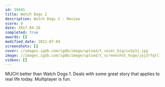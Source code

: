 ```yaml
---
id: 19441
title: Watch Dogs 2
description: Watch Dogs 2 - Review
score: 9
date: 2017-04-28
completed: true
awards: []
modified_date: 2022-07-04
screenshots: []
cover: //images.igdb.com/igdb/image/upload/t_cover_big/co2p3j.jpg
image: //images.igdb.com/igdb/image/upload/t_screenshot_huge/jaj2rfqtl1sy7kpscva5.jpg
videos: []
---
```

MUCH better than Watch Dogs 1. Deals with some great story that applies to real life today. Multiplayer is fun.